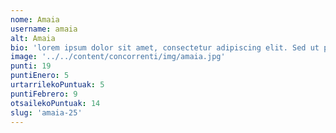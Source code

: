 ```yaml
---
nome: Amaia
username: amaia
alt: Amaia
bio: 'lorem ipsum dolor sit amet, consectetur adipiscing elit. Sed ut purus eget'
image: '../../content/concorrenti/img/amaia.jpg'
punti: 19
puntiEnero: 5
urtarrilekoPuntuak: 5
puntiFebrero: 9
otsailekoPuntuak: 14
slug: 'amaia-25'
---
```

